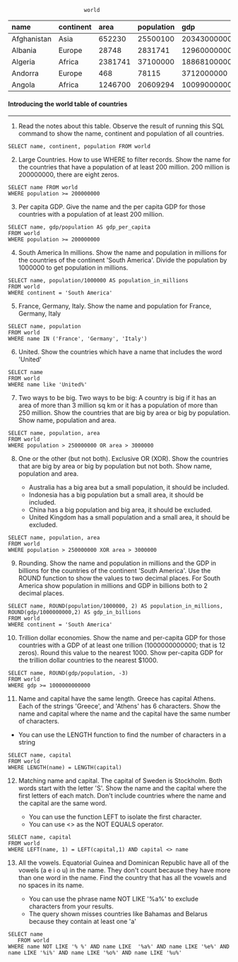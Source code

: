                             world

| name        | continent | area    | population | gdp          |
| :---------- | :-------- | :------ | :--------- | :----------- |
| Afghanistan | Asia      | 652230  | 25500100   | 20343000000  |
| Albania     | Europe    | 28748   | 2831741    | 12960000000  |
| Algeria     | Africa    | 2381741 | 37100000   | 188681000000 |
| Andorra     | Europe    | 468     | 78115      | 3712000000   |
| Angola      | Africa    | 1246700 | 20609294   | 100990000000 |

#### Introducing the world table of countries

---

1. Read the notes about this table. Observe the result of running this SQL command to show the name, continent and population of all countries.

```
SELECT name, continent, population FROM world
```

2. Large Countries. How to use WHERE to filter records. Show the name for the countries that have a population of at least 200 million. 200 million is 200000000, there are eight zeros.

```
SELECT name FROM world
WHERE population >= 200000000
```

3. Per capita GDP. Give the name and the per capita GDP for those countries with a population of at least 200 million.

```
SELECT name, gdp/population AS gdp_per_capita
FROM world
WHERE population >= 200000000
```

4. South America In millions. Show the name and population in millions for the countries of the continent 'South America'. Divide the population by 1000000 to get population in millions.

```
SELECT name, population/1000000 AS population_in_millions
FROM world
WHERE continent = 'South America'
```

5. France, Germany, Italy. Show the name and population for France, Germany, Italy

```
SELECT name, population
FROM world
WHERE name IN ('France', 'Germany', 'Italy')
```

6. United. Show the countries which have a name that includes the word 'United'

```
SELECT name
FROM world
WHERE name like 'United%'
```

7. Two ways to be big. Two ways to be big: A country is big if it has an area of more than 3 million sq km or it has a population of more than 250 million. Show the countries that are big by area or big by population. Show name, population and area.

```
SELECT name, population, area
FROM world
WHERE population > 250000000 OR area > 3000000
```

8. One or the other (but not both). Exclusive OR (XOR). Show the countries that are big by area or big by population but not both. Show name, population and area.

   - Australia has a big area but a small population, it should be included.
   - Indonesia has a big population but a small area, it should be included.
   - China has a big population and big area, it should be excluded.
   - United Kingdom has a small population and a small area, it should be excluded.

```
SELECT name, population, area
FROM world
WHERE population > 250000000 XOR area > 3000000
```

9. Rounding. Show the name and population in millions and the GDP in billions for the countries of the continent 'South America'. Use the ROUND function to show the values to two decimal places. For South America show population in millions and GDP in billions both to 2 decimal places.

```
SELECT name, ROUND(population/1000000, 2) AS population_in_millions, ROUND(gdp/1000000000,2) AS gdp_in_billions
FROM world
WHERE continent = 'South America'
```

10. Trillion dollar economies. Show the name and per-capita GDP for those countries with a GDP of at least one trillion (1000000000000; that is 12 zeros). Round this value to the nearest 1000. Show per-capita GDP for the trillion dollar countries to the nearest $1000.

```
SELECT name, ROUND(gdp/population, -3)
FROM world
WHERE gdp >= 1000000000000
```

11. Name and capital have the same length. Greece has capital Athens. Each of the strings 'Greece', and 'Athens' has 6 characters. Show the name and capital where the name and the capital have the same number of characters.

- You can use the LENGTH function to find the number of characters in a string

```
SELECT name, capital
FROM world
WHERE LENGTH(name) = LENGTH(capital)
```

12. Matching name and capital. The capital of Sweden is Stockholm. Both words start with the letter 'S'. Show the name and the capital where the first letters of each match. Don't include countries where the name and the capital are the same word.

    - You can use the function LEFT to isolate the first character.
    - You can use <> as the NOT EQUALS operator.

```
SELECT name, capital
FROM world
WHERE LEFT(name, 1) = LEFT(capital,1) AND capital <> name
```

13. All the vowels. Equatorial Guinea and Dominican Republic have all of the vowels (a e i o u) in the name. They don't count because they have more than one word in the name. Find the country that has all the vowels and no spaces in its name.

    - You can use the phrase name NOT LIKE '%a%' to exclude characters from your results.
    - The query shown misses countries like Bahamas and Belarus because they contain at least one 'a'

```
SELECT name
   FROM world
WHERE name NOT LIKE '% %' AND name LIKE  '%a%' AND name LIKE '%e%' AND name LIKE '%i%' AND name LIKE '%o%' AND name LIKE '%u%'
```
